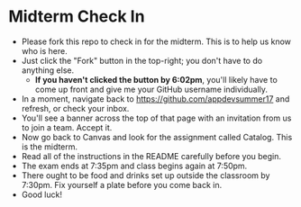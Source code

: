 # Midterm Check In

 - Please fork this repo to check in for the midterm. This is to help us know who is here.
 - Just click the "Fork" button in the top-right; you don't have to do anything else.
    - **If you haven't clicked the button by 6:02pm**, you'll likely have to come up front and give me your GitHub username individually.
 - In a moment, navigate back to https://github.com/appdevsummer17 and refresh, or check your inbox.
 - You'll see a banner across the top of that page with an invitation from us to join a team. Accept it.
 - Now go back to Canvas and look for the assignment called Catalog. This is the midterm.
 - Read all of the instructions in the README carefully before you begin.
 - The exam ends at 7:35pm and class begins again at 7:50pm.
 - There ought to be food and drinks set up outside the classroom by 7:30pm. Fix yourself a plate before you come back in.
 - Good luck!
